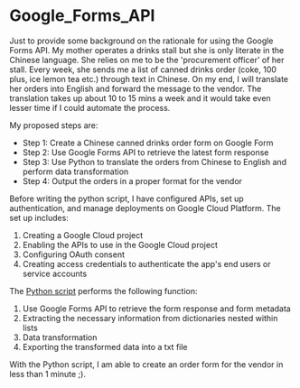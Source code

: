 # Google_Forms_API
Just to provide some background on the rationale for using the Google Forms API. My mother operates a drinks stall but she is only literate in the Chinese language. She relies on me to be the 'procurement officer' of her stall. Every week, she sends me a list of canned drinks order (coke, 100 plus, ice lemon tea etc.) through text in Chinese. On my end, I will translate her orders into English and forward the message to the vendor. The translation takes up about 10 to 15 mins a week and it would take even lesser time if I could automate the process.

My proposed steps are:
- Step 1: Create a Chinese canned drinks order form on Google Form
- Step 2: Use Google Forms API to retrieve the latest form response
- Step 3: Use Python to translate the orders from Chinese to English and perform data transformation
- Step 4: Output the orders in a proper format for the vendor

Before writing the python script, I have configured APIs, set up authentication, and manage deployments on Google Cloud Platform. The set up includes:

1. Creating a Google Cloud project
2. Enabling the APIs to use in the Google Cloud project
3. Configuring OAuth consent
4. Creating access credentials to authenticate the app's end users or service accounts

The [Python script](https://github.com/tjiacheng123/Google_Forms_API/blob/main/Order_Form.ipynb) performs the following function:

1. Use Google Forms API to retrieve the form response and form metadata
2. Extracting the necessary information from dictionaries nested within lists
3. Data transformation
4. Exporting the transformed data into a txt file

With the Python script, I am able to create an order form for the vendor in less than 1 minute ;).
